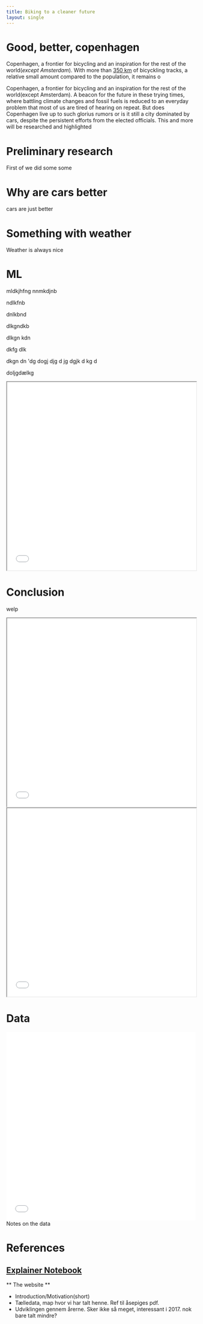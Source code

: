 ```yaml
---
title: Biking to a cleaner future
layout: single
---
```


# Good, better, copenhagen 
Copenhagen, a frontier for bicycling and an inspiration for the rest of the world(*except Amsterdam*). With more than [350 km](https://en.wikipedia.org/wiki/Cycling_in_Copenhagen#Infrastructure) of bicyckling tracks, a relative small amount compared to the population, it remains o


Copenhagen, a frontier for bicycling and an inspiration for the rest of the world(except Amsterdam). A beacon for the future in these trying times, where battling climate changes and fossil fuels is reduced to an everyday problem that most of us are tired of hearing on repeat. 
But does Copenhagen live up to such glorius rumors or is it still a city dominated by cars, despite the persistent efforts from the elected officials. 
This and more will be researched and highlighted 
# Preliminary research
First of we did some some

# Why are cars better
cars are just better

# Something with weather
Weather is always nice

# ML
mldkjhfng
nnmkdjnb

ndlkfnb


dnlkbnd  

dlkgndkb  

dlkgn kdn

 dkfg dlk
 
  dkgn dn 'dg 
  dogj
   djg
   d jg
   dgjk d
   kg 
   d 
   
   
   doljgdælkg

<iframe src="/html/num_obs_by_hour.html"
	sandbox="allow-same-origin allow-scripts"
	width="100%"
	height="500"
	scrolling="no"
	seamless="seamless"
	frameborder="1">
</iframe>

# Conclusion
welp
<iframe src="/html/num_obs_by_month.html"
	sandbox="allow-same-origin allow-scripts"
	width="100%"
	height="500"
	scrolling="no"
	seamless="seamless"
	frameborder="1">
</iframe>

<iframe src="/html/num_obs_by_year.html"
	sandbox="allow-same-origin allow-scripts"
	width="100%"
	height="500"
	scrolling="no"
	seamless="seamless"
	frameborder="1">
</iframe>


# Data

<iframe src="/html/map_hooray_points.html"
	sandbox="allow-same-origin allow-scripts"
	width="100%"
	height="500"
	scrolling="no"
	seamless="seamless"
	frameborder="0">
</iframe>
Notes on the data

# References


## [Explainer Notebook](explainer-notebook.html)

** The website **
* Introduction/Motivation(short)
* Tælledata, map hvor vi har talt henne. Ref til åsepiges pdf. 
* Udviklingen gennem årerne. Sker ikke så meget, interessant i 2017. nok bare talt mindre? 